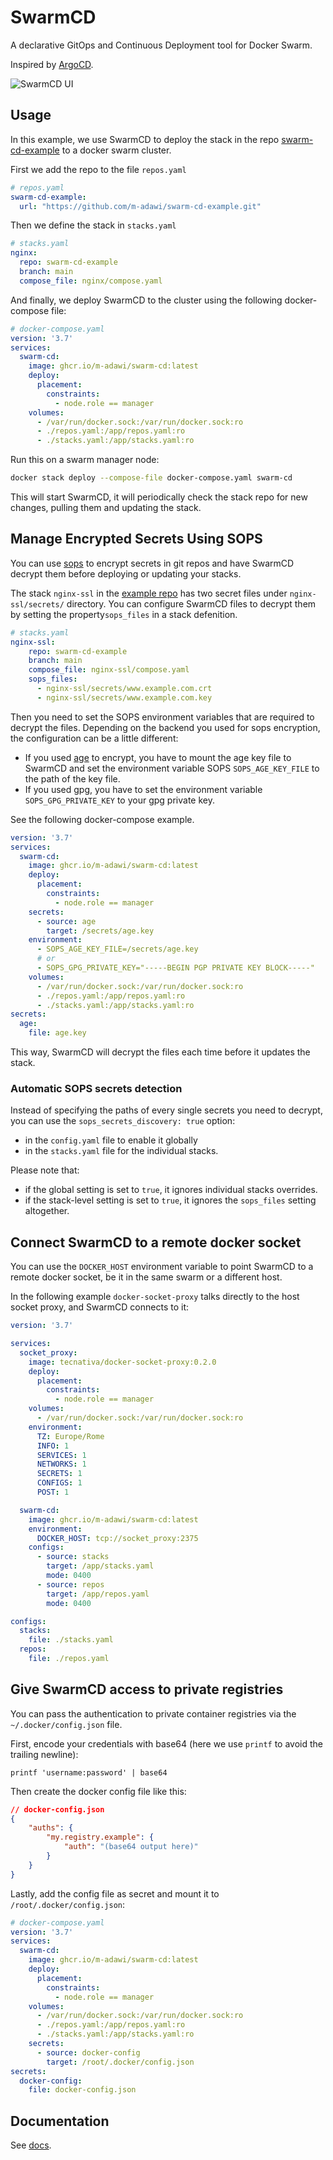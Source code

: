 # SwarmCD

A declarative GitOps and Continuous Deployment tool for Docker Swarm.

Inspired by [ArgoCD](https://argo-cd.readthedocs.io/en/stable/).

![SwarmCD UI](assets/ui.png)

## Usage

In this example, we use SwarmCD to deploy the stack in the repo
[swarm-cd-example](https://github.com/m-adawi/swarm-cd-example) to a docker swarm cluster.

First we add the repo to the file `repos.yaml`

```yaml
# repos.yaml
swarm-cd-example:
  url: "https://github.com/m-adawi/swarm-cd-example.git"
```

Then we define the stack in `stacks.yaml`

```yaml
# stacks.yaml
nginx:
  repo: swarm-cd-example
  branch: main
  compose_file: nginx/compose.yaml
```

And finally, we deploy SwarmCD to the cluster
using the following docker-compose file:

```yaml
# docker-compose.yaml
version: '3.7'
services:
  swarm-cd:
    image: ghcr.io/m-adawi/swarm-cd:latest
    deploy:
      placement:
        constraints:
          - node.role == manager
    volumes:
      - /var/run/docker.sock:/var/run/docker.sock:ro
      - ./repos.yaml:/app/repos.yaml:ro
      - ./stacks.yaml:/app/stacks.yaml:ro
```

Run this on a swarm manager node:

```bash
docker stack deploy --compose-file docker-compose.yaml swarm-cd
```

This will start SwarmCD, it will periodically check the stack repo
for new changes, pulling them and updating the stack.

## Manage Encrypted Secrets Using SOPS

You can use [sops](https://github.com/getsops/sops) to encrypt secrets in git repos and
have SwarmCD decrypt them before deploying or updating your stacks.

The stack `nginx-ssl` in the
[example repo](https://github.com/m-adawi/swarm-cd-example)
has two secret files under `nginx-ssl/secrets/` directory.
You can configure SwarmCD files to decrypt them by
setting the property`sops_files` in a stack defenition.

```yaml
# stacks.yaml
nginx-ssl:
    repo: swarm-cd-example
    branch: main
    compose_file: nginx-ssl/compose.yaml
    sops_files: 
      - nginx-ssl/secrets/www.example.com.crt
      - nginx-ssl/secrets/www.example.com.key
```

Then you need to set the SOPS environment variables that are required
to decrypt the files.
Depending on the backend you used for sops encryption, the configuration
can be a little different:
- If you used [age](https://github.com/FiloSottile/age)
to encrypt, you have to mount the age key file to SwarmCD
and set the environment variable SOPS `SOPS_AGE_KEY_FILE`
to the path of the key file.
- If you used gpg, you have to set the environment variable
`SOPS_GPG_PRIVATE_KEY` to your gpg private key.

See the following docker-compose example.

```yaml
version: '3.7'
services:
  swarm-cd:
    image: ghcr.io/m-adawi/swarm-cd:latest
    deploy:
      placement:
        constraints:
          - node.role == manager
    secrets:
      - source: age
        target: /secrets/age.key
    environment:
      - SOPS_AGE_KEY_FILE=/secrets/age.key
      # or
      - SOPS_GPG_PRIVATE_KEY="-----BEGIN PGP PRIVATE KEY BLOCK-----"
    volumes:
      - /var/run/docker.sock:/var/run/docker.sock:ro
      - ./repos.yaml:/app/repos.yaml:ro
      - ./stacks.yaml:/app/stacks.yaml:ro
secrets:
  age:
    file: age.key
```

This way, SwarmCD will decrypt the files each time before it updates
the stack.

### Automatic SOPS secrets detection

Instead of specifying the paths of every single secrets you need to decrypt,
you can use the `sops_secrets_discovery: true` option:

- in the `config.yaml` file to enable it globally
- in the `stacks.yaml` file for the individual stacks.

Please note that:

- if the global setting is set to `true`, it ignores individual stacks overrides.
- if the stack-level setting is set to `true`, it ignores the `sops_files` setting altogether.

## Connect SwarmCD to a remote docker socket

You can use the `DOCKER_HOST` environment variable to point SwarmCD to a remote docker socket,
be it in the same swarm or a different host.

In the following example `docker-socket-proxy` talks directly to the host socket proxy,
and SwarmCD connects to it:

```yaml
version: '3.7'

services:
  socket_proxy:
    image: tecnativa/docker-socket-proxy:0.2.0
    deploy:
      placement:
        constraints: 
          - node.role == manager
    volumes: 
      - /var/run/docker.sock:/var/run/docker.sock:ro
    environment:
      TZ: Europe/Rome
      INFO: 1
      SERVICES: 1
      NETWORKS: 1
      SECRETS: 1
      CONFIGS: 1
      POST: 1

  swarm-cd:
    image: ghcr.io/m-adawi/swarm-cd:latest
    environment:
      DOCKER_HOST: tcp://socket_proxy:2375
    configs:
      - source: stacks
        target: /app/stacks.yaml
        mode: 0400
      - source: repos
        target: /app/repos.yaml
        mode: 0400

configs:
  stacks:
    file: ./stacks.yaml
  repos:
    file: ./repos.yaml
```

## Give SwarmCD access to private registries

You can pass the authentication to private container registries via the `~/.docker/config.json` file.

First, encode your credentials with base64 (here we use `printf` to avoid the trailing newline):

```shell
printf 'username:password' | base64
```

Then create the docker config file like this:

```json
// docker-config.json
{
    "auths": {
        "my.registry.example": {
            "auth": "(base64 output here)"
        }
    }
}
```

Lastly, add the config file as secret and mount it to `/root/.docker/config.json`:

```yaml
# docker-compose.yaml
version: '3.7'
services:
  swarm-cd:
    image: ghcr.io/m-adawi/swarm-cd:latest
    deploy:
      placement:
        constraints:
          - node.role == manager
    volumes:
      - /var/run/docker.sock:/var/run/docker.sock:ro
      - ./repos.yaml:/app/repos.yaml:ro
      - ./stacks.yaml:/app/stacks.yaml:ro
    secrets:
      - source: docker-config
        target: /root/.docker/config.json
secrets:
  docker-config:
    file: docker-config.json
```

## Documentation

See [docs](https://github.com/m-adawi/swarm-cd/blob/main/docs).
